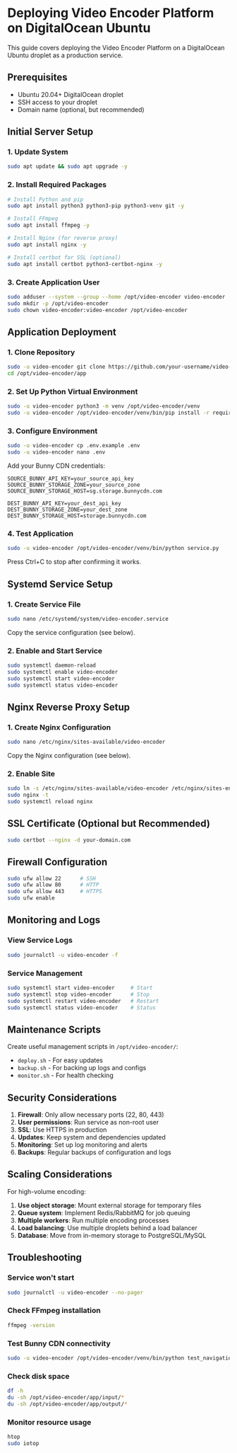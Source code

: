 # Deploying Video Encoder Platform on DigitalOcean Ubuntu

This guide covers deploying the Video Encoder Platform on a DigitalOcean Ubuntu droplet as a production service.

## Prerequisites

-   Ubuntu 20.04+ DigitalOcean droplet
-   SSH access to your droplet
-   Domain name (optional, but recommended)

## Initial Server Setup

### 1. Update System

```bash
sudo apt update && sudo apt upgrade -y
```

### 2. Install Required Packages

```bash
# Install Python and pip
sudo apt install python3 python3-pip python3-venv git -y

# Install FFmpeg
sudo apt install ffmpeg -y

# Install Nginx (for reverse proxy)
sudo apt install nginx -y

# Install certbot for SSL (optional)
sudo apt install certbot python3-certbot-nginx -y
```

### 3. Create Application User

```bash
sudo adduser --system --group --home /opt/video-encoder video-encoder
sudo mkdir -p /opt/video-encoder
sudo chown video-encoder:video-encoder /opt/video-encoder
```

## Application Deployment

### 1. Clone Repository

```bash
sudo -u video-encoder git clone https://github.com/your-username/video-encoder.git /opt/video-encoder/app
cd /opt/video-encoder/app
```

### 2. Set Up Python Virtual Environment

```bash
sudo -u video-encoder python3 -m venv /opt/video-encoder/venv
sudo -u video-encoder /opt/video-encoder/venv/bin/pip install -r requirements.txt
```

### 3. Configure Environment

```bash
sudo -u video-encoder cp .env.example .env
sudo -u video-encoder nano .env
```

Add your Bunny CDN credentials:

```env
SOURCE_BUNNY_API_KEY=your_source_api_key
SOURCE_BUNNY_STORAGE_ZONE=your_source_zone
SOURCE_BUNNY_STORAGE_HOST=sg.storage.bunnycdn.com

DEST_BUNNY_API_KEY=your_dest_api_key
DEST_BUNNY_STORAGE_ZONE=your_dest_zone
DEST_BUNNY_STORAGE_HOST=storage.bunnycdn.com
```

### 4. Test Application

```bash
sudo -u video-encoder /opt/video-encoder/venv/bin/python service.py
```

Press Ctrl+C to stop after confirming it works.

## Systemd Service Setup

### 1. Create Service File

```bash
sudo nano /etc/systemd/system/video-encoder.service
```

Copy the service configuration (see below).

### 2. Enable and Start Service

```bash
sudo systemctl daemon-reload
sudo systemctl enable video-encoder
sudo systemctl start video-encoder
sudo systemctl status video-encoder
```

## Nginx Reverse Proxy Setup

### 1. Create Nginx Configuration

```bash
sudo nano /etc/nginx/sites-available/video-encoder
```

Copy the Nginx configuration (see below).

### 2. Enable Site

```bash
sudo ln -s /etc/nginx/sites-available/video-encoder /etc/nginx/sites-enabled/
sudo nginx -t
sudo systemctl reload nginx
```

## SSL Certificate (Optional but Recommended)

```bash
sudo certbot --nginx -d your-domain.com
```

## Firewall Configuration

```bash
sudo ufw allow 22      # SSH
sudo ufw allow 80      # HTTP
sudo ufw allow 443     # HTTPS
sudo ufw enable
```

## Monitoring and Logs

### View Service Logs

```bash
sudo journalctl -u video-encoder -f
```

### Service Management

```bash
sudo systemctl start video-encoder     # Start
sudo systemctl stop video-encoder      # Stop
sudo systemctl restart video-encoder   # Restart
sudo systemctl status video-encoder    # Status
```

## Maintenance Scripts

Create useful management scripts in `/opt/video-encoder/`:

-   `deploy.sh` - For easy updates
-   `backup.sh` - For backing up logs and configs
-   `monitor.sh` - For health checking

## Security Considerations

1. **Firewall**: Only allow necessary ports (22, 80, 443)
2. **User permissions**: Run service as non-root user
3. **SSL**: Use HTTPS in production
4. **Updates**: Keep system and dependencies updated
5. **Monitoring**: Set up log monitoring and alerts
6. **Backups**: Regular backups of configuration and logs

## Scaling Considerations

For high-volume encoding:

1. **Use object storage**: Mount external storage for temporary files
2. **Queue system**: Implement Redis/RabbitMQ for job queuing
3. **Multiple workers**: Run multiple encoding processes
4. **Load balancing**: Use multiple droplets behind a load balancer
5. **Database**: Move from in-memory storage to PostgreSQL/MySQL

## Troubleshooting

### Service won't start

```bash
sudo journalctl -u video-encoder --no-pager
```

### Check FFmpeg installation

```bash
ffmpeg -version
```

### Test Bunny CDN connectivity

```bash
sudo -u video-encoder /opt/video-encoder/venv/bin/python test_navigation.py
```

### Check disk space

```bash
df -h
du -sh /opt/video-encoder/app/input/*
du -sh /opt/video-encoder/app/output/*
```

### Monitor resource usage

```bash
htop
sudo iotop
```
